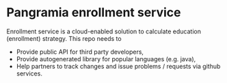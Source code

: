 # Pangramia enrollment service

Enrollment service is a cloud-enabled solution to calculate education (enrollment) strategy. This repo needs to 

  - Provide public API for third party developers,
  - Provide autogenerated library for popular languages (e.g. java),
  - Help partners to track changes and issue problems / requests via github services.

